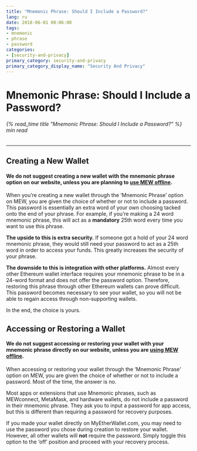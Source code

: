 ```yaml
---
title: "Mnemonic Phrase: Should I Include a Password?"
lang: ru
date: 2018-06-01 00:06:00
tags:
- mnemonic
- phrase
- password
categories:
- [security-and-privacy]
primary_category: security-and-privacy
primary_category_display_name: "Security And Privacy"
---
```


# __Mnemonic Phrase: Should I Include a Password?__
###### {% read_time title "Mnemonic Phrase: Should I Include a Password?" %} min read
***

## __Creating a New Wallet__
#### __We do not suggest creating a new wallet with the mnemonic phrase option on our website, unless you are planning to [use MEW offline][offline].__

When you’re creating a new wallet through the ‘Mnemonic Phrase’ option on MEW, you are given the choice of whether or not to include a password. This password is essentially an extra word of your own choosing tacked onto the end of your phrase. For example, if you’re making a 24 word mnemonic phrase, this will act as a **mandatory** 25th word every time you want to use this phrase.

**The upside to this is extra security.** If someone got a hold of your 24 word mnemonic phrase, they would still need your password to act as a 25th word in order to access your funds. This greatly increases the security of your phrase. 

**The downside to this is integration with other platforms.** Almost every other Ethereum wallet interface requires your mnemonic phrase to be in a 24-word format and does not offer the password option. Therefore, restoring this phrase through other Ethereum wallets can prove difficult. This password becomes necessary to see your wallet, so you will not be able to regain access through non-supporting wallets. 

In the end, the choice is yours.


## __Accessing or Restoring a Wallet__
#### __We do not suggest accessing or restoring your wallet with your mnemonic phrase directly on our website, unless you are [using MEW offline][offline].__

When accessing or restoring your wallet through the ‘Mnemonic Phrase’ option on MEW, you are given the choice of whether or not to include a password. Most of the time, the answer is no. 

Most apps or extensions that use Mnemonic phrases, such as MEWconnect, MetaMask, and hardware wallets, do not include a password in their mnemonic phrase. They ask you to input a password for app access, but this is different than requiring a password for recovery purposes.

If you made your wallet directly on MyEtherWallet.com, you may need to use the password you chose during creation to restore your wallet. However, all other wallets will **not** require the password. Simply toggle this option to the ‘off’ position and proceed with your recovery process.

[offline]: /ru/offline/using-mew-offline